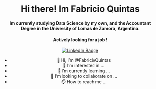 <div id="badges" align="center">
<h1>
  Hi there! Im Fabricio Quintas
  </h4>
<h4>
  Im currently studying Data Science by my own, and the Accountant Degree in the University of Lomas de Zamora, Argentina.
</h4>
  <h4>
  Actively looking for a job ! 
</h4>
  <a href="https://www.linkedin.com/in/fabricio-quintas/">
    <img src="https://img.shields.io/badge/LinkedIn-blue?style=for-the-badge&logo=linkedin&logoColor=white" alt="LinkedIn Badge"/>
  </a>
<div/>

- 👋 Hi, I’m @FabricioQuintas
- 👀 I’m interested in ...
- 🌱 I’m currently learning ...
- 💞️ I’m looking to collaborate on ...
- 📫 How to reach me ...

<!---
FabricioQuintas/FabricioQuintas is a ✨ special ✨ repository because its `README.md` (this file) appears on your GitHub profile.
You can click the Preview link to take a look at your changes.
--->
